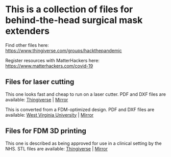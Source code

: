 # This is a collection of files for behind-the-head surgical mask extenders

Find other files here: https://www.thingiverse.com/groups/hackthepandemic

Register resources with MatterHackers here: https://www.matterhackers.com/covid-19

## Files for laser cutting

This one looks fast and cheap to run on a laser cutter. PDF and DXF files are available:
[Thingiverse](https://www.thingiverse.com/thing:4233344/files)
|
[Mirror](Comfy_by_Hwang)

This is converted from a FDM-optimized design. PDF and DXF files are available:
[West Virginia University](https://wvutoday.wvu.edu/stories/2020/03/31/wvu-s-statler-college-develops-surgical-mask-extender-template-for-public-distribution)
|
[Mirror](WVU_Innovation_Hub_Files_for_surgical_mask_extender_production)

## Files for FDM 3D printing

This one is described as being approved for use in a clinical setting by the NHS. STL files are available:
[Thingiverse](https://www.thingiverse.com/thing:4249113/files)
|
[Mirror](Surgical_Mask_Strap_Remix_NIH.stl)

